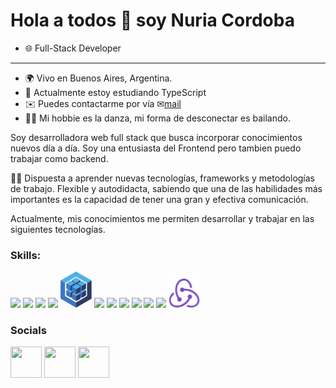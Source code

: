 Hola a todos 👋 soy Nuria Cordoba
===============================

* 🌐 Full-Stack Developer
--------------------
* 🌍  Vivo en Buenos Aires, Argentina.
* 🙌  Actualmente estoy estudiando TypeScript
* ✉️  Puedes contactarme por vía ✉[mail](mailto:nelnico008@gmail.com)
* 💆‍♀️  Mi hobbie es la danza, mi forma de desconectar es bailando.

Soy desarrolladora web full stack que busca incorporar conocimientos nuevos día a día. Soy una entusiasta del Frontend pero tambien puedo trabajar como backend.

👩‍💻 Dispuesta a aprender nuevas tecnologías, frameworks y metodologías de trabajo. Flexible y autodidacta, sabiendo que una de las habilidades más importantes es la capacidad de tener una gran y efectiva comunicación.

Actualmente, mis conocimientos me permiten desarrollar y trabajar en las siguientes tecnologías.

### Skills:

<p>
<a href="https://developer.mozilla.org/en-US/docs/Web/JavaScript" target="_blank" rel="noreferrer"><img src ="http://3con14.biz/code/_data/js/intro/js-logo.png" width="50" /></a>
<a href="https://www.typescriptlang.org/" target="_blank" rel="noreferrer"><img src="https://raw.githubusercontent.com/remojansen/logo.ts/master/ts.jpg" width="50" /></a>
<a href="https://www.python.org/" target="_blank" rel="noreferrer"><img src="https://github.com/jalbertsr/logo-badge-images/blob/master/img/rsz_python.png" width="50" /></a>
<a href="https://nodejs.org/en/" target="_blank" rel="noreferrer"><img src="https://raw.githubusercontent.com/danielcranney/readme-generator/main/public/icons/skills/nodejs-colored.svg" width="50" /></a>
<a href="https://sequelize.org" target="_blank" rel="noreferrer"><img src="https://github.com/sequelize/sequelize/blob/main/logo.svg" width="50" /></a>
<a href="https://www.postgresql.org/" target="_blank" rel="noreferrer"><img src="https://github.com/jalbertsr/logo-badge-images/blob/master/img/rsz_postgresql.png" width="50" /></a>
<a href="http://expressjs.com/" target="_blank" rel="noreferrer"><img src="https://raw.githubusercontent.com/danielcranney/readme-generator/main/public/icons/skills/express-colored.svg" width="50" /></a>
<a href="https://developer.mozilla.org/en-US/docs/Glossary/HTML5" target="_blank" rel="noreferrer"><img src="https://raw.githubusercontent.com/danielcranney/readme-generator/main/public/icons/skills/css3-colored.svg" width="50" /></a>
<a href="https://www.w3.org/TR/CSS/#css" target="_blank" rel="noreferrer"><img src="https://raw.githubusercontent.com/danielcranney/readme-generator/main/public/icons/skills/html5-colored.svg" width="50" /></a>
<a href="https://tailwindcss.com/" target="_blank" rel="noreferrer"><img src="https://raw.githubusercontent.com/danielcranney/readme-generator/main/public/icons/skills/tailwindcss-colored.svg" width="50" /></a>
<a href="https://reactjs.org/" target="_blank" rel="noreferrer"><img src="https://raw.githubusercontent.com/danielcranney/readme-generator/main/public/icons/skills/react-colored.svg" width="50" /></a>
<a href="http://redux.js.org" target="_blank" rel="noreferrer"><img src="https://github.com/MarioTerron/logo-images/blob/master/logos/redux.png" width="50" /></a>
</p>

### Socials

<p>
<a href="https://github.com/NurCord" target="_blank" rel="noreferrer"><img src="https://raw.githubusercontent.com/danielcranney/readme-generator/main/public/icons/socials/github-dark.svg" width="50" height="50" /></a>
<a href="https://www.linkedin.com/in/nuria-candela-cordoba-a14135224/" target="_blank" rel="noreferrer"><img src="https://raw.githubusercontent.com/danielcranney/readme-generator/main/public/icons/socials/linkedin.svg" width="50" height="50" /></a>
<a href="https://www.instagram.com/nunycord_20/" target="_blank" rel="noreferrer"><img src="https://raw.githubusercontent.com/danielcranney/readme-generator/main/public/icons/socials/instagram.svg" width="50" height="50" /></a>
</p>
